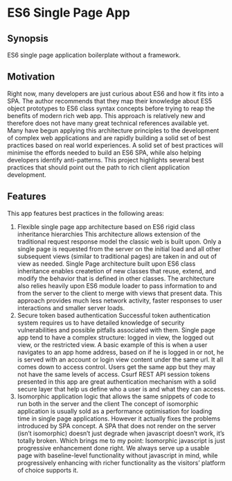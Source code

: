 # ES6 Single Page App
## Synopsis
ES6 single page application boilerplate without a framework.
## Motivation
Right now, many developers are just curious about ES6 and how it fits into a SPA. The author recommends that they map their knowledge about ES5 object prototypes to ES6 class syntax concepts before trying to reap the benefits of modern rich web app. This approach is relatively new and therefore does not have many great technical references available yet. Many have begun applying this architecture principles to the development of complex web applications and are rapidly building a solid set of best practices based on real world experiences. A solid set of best practices will minimise the effords needed to build an ES6 SPA, while also helping developers identify anti-patterns. This project highlights several best practices that should point out the path to rich client application development.
## Features
This app features best practices in the following areas:
1. Flexible single page app architecture based on ES6 rigid class inheritance hierarchies
  This architecture allows extension of the traditional request response model the classic web is built upon. Only a single page is requested from the server on the initial load and all other subsequent views (similar to traditional pages) are taken in and out of view as needed. Single Page architecture built upon ES6 class inheritance enables createtion of new classes that reuse, extend, and modify the behavior that is defined in other classes. The architecture also relies heavily upon ES6 module loader to pass information to and from the server to the client to merge with views that present data. This approach provides much less network activity, faster responses to user interactions and smaller server loads.
2. Secure token based authentication
  Successful token authentication system requires us to have detailed knowledge of security vulnerabilities and possible pitfalls associated with them. Single page app tend to have a complex structure: logged in view, the logged out view, or the restricted view. A basic example of this is when a user navigates to an app home address, based on if he is logged in or not, he is served with an account or login view content under the same url. It all comes down to access control. Users get the same app but they may not have the same levels of access. Csurf REST API session tokens presented in this app are great authentication mechanism with a solid secure layer that help us define who a user is and what they can access. 
3. Isomorphic application logic that allows the same snippets of code to run both in the server and the client
  The concept of isomorphic application is usually sold as a performance optimisation for loading time in single page applications. However it actually fixes the problems introduced by SPA concept. A SPA that does not render on the server (isn’t isomorphic) doesn’t just degrade when javascript doesn’t work, it’s totally broken. Which brings me to my point: Isomorphic javascript is just progressive enhancement done right. We always serve up a usable page with baseline-level functionality without javascript in mind, while progressively enhancing with richer functionality as the visitors’ platform of choice supports it.
